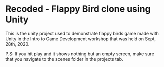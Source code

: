 # Recoded - Flappy Bird clone using Unity

This is the unity project used to demonstrate flappy birds game made with Unity in the Intro to Game Development workshop that was held on Sept, 28th, 2020. 

P.S: If you hit play and it shows nothing but an empty screen, make sure that you navigate to the scenes folder in the projects tab. 
